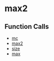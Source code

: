 # max2

## Function Calls
- [mc](Helper/mc.md)
- [max2](Helper/max2.md)
- [size](Helper/size.md)
- [max](Helper/max.md)
